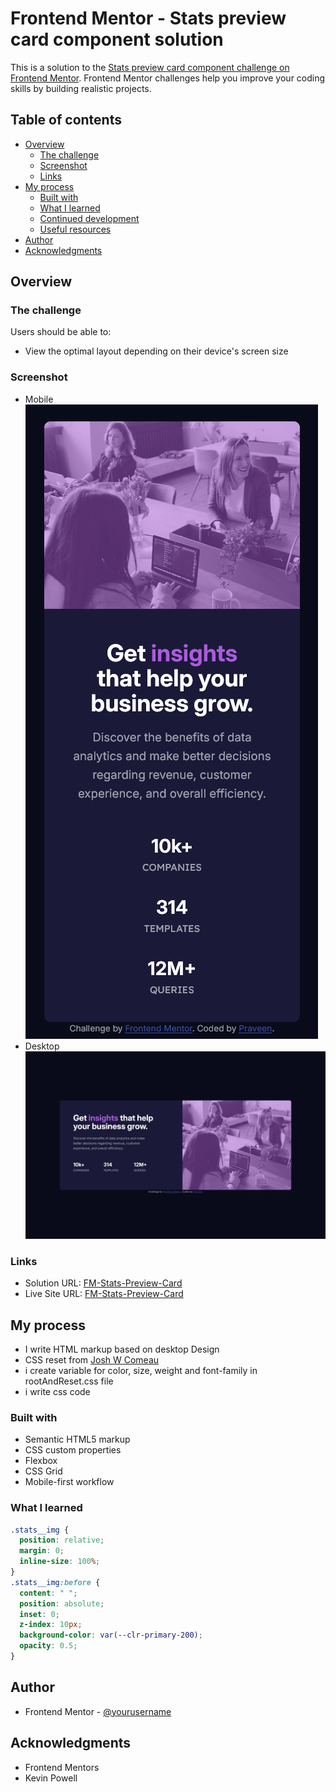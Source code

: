 # Frontend Mentor - Stats preview card component solution

This is a solution to the [Stats preview card component challenge on Frontend Mentor](https://www.frontendmentor.io/challenges/stats-preview-card-component-8JqbgoU62). Frontend Mentor challenges help you improve your coding skills by building realistic projects.

## Table of contents

- [Overview](#overview)
  - [The challenge](#the-challenge)
  - [Screenshot](#screenshot)
  - [Links](#links)
- [My process](#my-process)
  - [Built with](#built-with)
  - [What I learned](#what-i-learned)
  - [Continued development](#continued-development)
  - [Useful resources](#useful-resources)
- [Author](#author)
- [Acknowledgments](#acknowledgments)

## Overview

### The challenge

Users should be able to:

- View the optimal layout depending on their device's screen size

### Screenshot

- Mobile
  ![](./solvedScreenshot/Screenshot%202025-04-06%20at%2021-39-26%20Frontend%20Mentor%20Stats%20preview%20card%20component.png)
- Desktop
  ![](./solvedScreenshot/Screenshot%202025-04-06%20at%2021-39-50%20Frontend%20Mentor%20Stats%20preview%20card%20component.png)

### Links

- Solution URL: [FM-Stats-Preview-Card](https://github.com/Praveen-BE/FM-Stats-Preview-Card)
- Live Site URL: [FM-Stats-Preview-Card](https://praveen-be.github.io/FM-Stats-Preview-Card/)

## My process

- I write HTML markup based on desktop Design
- CSS reset from [Josh W Comeau](https://www.joshwcomeau.com/css/custom-css-reset/)
- i create variable for color, size, weight and font-family in rootAndReset.css file
- i write css code

### Built with

- Semantic HTML5 markup
- CSS custom properties
- Flexbox
- CSS Grid
- Mobile-first workflow

### What I learned

```css
.stats__img {
  position: relative;
  margin: 0;
  inline-size: 100%;
}
.stats__img:before {
  content: " ";
  position: absolute;
  inset: 0;
  z-index: 10px;
  background-color: var(--clr-primary-200);
  opacity: 0.5;
}
```

## Author

<!-- - Website - [Add your name here](https://www.your-site.com) -->

- Frontend Mentor - [@yourusername](https://www.frontendmentor.io/profile/Praveen-BE)
<!-- - Twitter - [@yourusername](https://www.twitter.com/yourusername) -->

## Acknowledgments

- Frontend Mentors
- Kevin Powell
